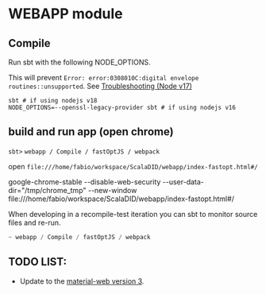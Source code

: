 # WEBAPP module

## Compile

Run sbt with the following NODE_OPTIONS.

This will prevent `Error: error:0308010C:digital envelope routines::unsupported`. See [Troubleshooting (Node v17)](../README.md#Troubleshooting)

```shell
sbt # if using nodejs v18
NODE_OPTIONS=--openssl-legacy-provider sbt # if using nodejs v16
```

## build and run app (open chrome)

`sbt>` `webapp / Compile / fastOptJS / webpack`

open `file:///home/fabio/workspace/ScalaDID/webapp/index-fastopt.html#/`

google-chrome-stable --disable-web-security --user-data-dir="/tmp/chrome_tmp" --new-window file:///home/fabio/workspace/ScalaDID/webapp/index-fastopt.html#/

When developing in a recompile-test iteration you can sbt to monitor source files and re-run.
```sbt
~ webapp / Compile / fastOptJS / webpack
```

## TODO LIST:

- Update to the [material-web version 3](https://github.com/material-components/material-web#readme).
